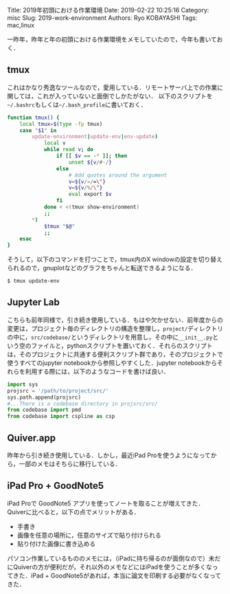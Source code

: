 Title: 2019年初頭における作業環境
Date: 2019-02-22 10:25:16
Category: misc
Slug: 2019-work-environment
Authors: Ryo KOBAYASHI
Tags: mac,linux

一昨年，昨年と年の初頭における作業環境をメモしていたので，今年も書いておく．

## tmux

これはかなり秀逸なツールなので，愛用している．リモートサーバ上での作業に関しては，これが入っていないと面倒でしかたがない．
以下のスクリプトを`~/.bashrc`もしくは`~/.bash_profile`に書いておく．
```bash
function tmux() {
    local tmux=$(type -fp tmux)
    case "$1" in
        update-environment|update-env|env-update)
            local v
            while read v; do
                if [[ $v == -* ]]; then
                    unset ${v/#-/}
                else
                    # Add quotes around the argument
                    v=${v/=/=\"}
                    v=${v/%/\"}
                    eval export $v
                fi
            done < <(tmux show-environment)
            ;;
        *)
            $tmux "$@"
            ;;
    esac
}
```
そうして，以下のコマンドを打つことで，tmux内のX windowの設定を切り替えられるので，gnuplotなどのグラフをちゃんと転送できるようになる．
```bash
$ tmux update-env
```

## Jupyter Lab

こちらも前年同様で，引き続き使用している．もはや欠かせない．前年度からの変更は，プロジェクト毎のディレクトリの構造を整理し，`project/`ディレクトリの中に，`src/codebase/`というディレクトリを用意し，その中に`__init__.py`という空のファイルと，pythonスクリプトを置いておく．それらのスクリプトは，そのプロジェクトに共通する便利スクリプト群であり，そのプロジェクトで使うすべてのjupyter notebookから参照しやすくした．jupyter notebookからそれらを利用する際には，以下のようなコードを書けば良い．
```python
import sys
projsrc = '/path/to/project/src/'
sys.path.append(projsrc)
#...There is a codebase directory in projsrc/src/
from codebase import pmd
from codebase import cspline as csp
```

## Quiver.app

昨年から引き続き使用している．しかし，最近iPad Proを使うようになってから，一部のメモはそちらに移行している．

## iPad Pro + GoodNote5

iPad Proで GoodNote5 アプリを使ってノートを取ることが増えてきた．
Quiverに比べると，以下の点でメリットがある．
* 手書き
* 画像を任意の場所に，任意のサイズで貼り付けられる
* 貼り付けた画像に書き込める

パソコン作業しているもののメモには，（iPadに持ち帰るのが面倒なので）未だにQuiverの方が便利だが，それ以外のメモなどにはiPadを使うことが多くなってきた．iPad + GoodNote5があれば，本当に論文を印刷する必要がなくなってきた．



